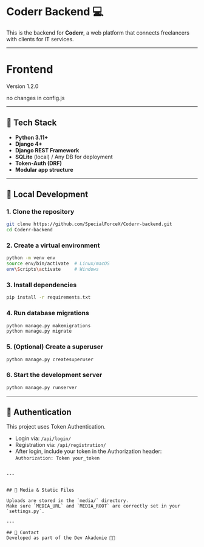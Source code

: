 # Coderr Backend 💻

This is the backend for **Coderr**, a web platform that connects freelancers with clients for IT services.

---

# Frontend
Version 1.2.0

no changes in config.js

---

## 🔧 Tech Stack

- **Python 3.11+**
- **Django 4+**
- **Django REST Framework**
- **SQLite** (local) / Any DB for deployment
- **Token-Auth (DRF)**
- **Modular app structure**

---

## 🚀 Local Development  

### 1. Clone the repository  

```bash
git clone https://github.com/SpecialForceX/Coderr-backend.git
cd Coderr-backend
```

### 2. Create a virtual environment

```bash
python -m venv env
source env/bin/activate  # Linux/macOS
env\Scripts\activate     # Windows
```

### 3. Install dependencies

```bash
pip install -r requirements.txt
```

### 4. Run database migrations

```bash
python manage.py makemigrations
python manage.py migrate
```

### 5. (Optional) Create a superuser

```bash
python manage.py createsuperuser
```

### 6. Start the development server

```bash
python manage.py runserver
```

---

## 🔐 Authentication

This project uses Token Authentication.

- Login via: `/api/login/`  
- Registration via: `/api/registration/`  
- After login, include your token in the Authorization header:  
  `Authorization: Token your_token`
```

---


## 📂 Media & Static Files

Uploads are stored in the `media/` directory.  
Make sure `MEDIA_URL` and `MEDIA_ROOT` are correctly set in your `settings.py`.

---

## 💬 Contact  
Developed as part of the Dev Akademie 👩‍💻
